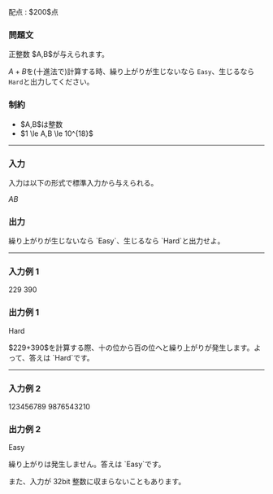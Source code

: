 
<div>

<span>

<span>

<p>
配点 : $200$点
</p>

<div>

<section>

### **問題文**

<p>
正整数 $A,B$が与えられます。

$A+B$を(十進法で)計算する時、繰り上がりが生じないなら `Easy`、生じるなら `Hard`と出力してください。
</p>

</section>

</div>

<div>

<section>

### **制約**

<ul>

<li>
$A,B$は整数
</li>

<li>
$1 \le A,B \le 10^{18}$
</li>

</ul>

</section>

</div>

---

<div>

<div>

<section>

### **入力**

<p>
入力は以下の形式で標準入力から与えられる。
</p>

<div>

$A$$B$
</div>

</section>

</div>

<div>

<section>

### **出力**

<p>
繰り上がりが生じないなら `Easy`、生じるなら `Hard`と出力せよ。
</p>

</section>

</div>

</div>

---

<div>

<section>

### **入力例 1**

<div>

229 390

</div>

</section>

</div>

<div>

<section>

### **出力例 1**

<div>

Hard

</div>

<p>
$229+390$を計算する際、十の位から百の位へと繰り上がりが発生します。よって、答えは `Hard`です。
</p>

</section>

</div>

---

<div>

<section>

### **入力例 2**

<div>

123456789 9876543210

</div>

</section>

</div>

<div>

<section>

### **出力例 2**

<div>

Easy

</div>

<p>
繰り上がりは発生しません。答えは `Easy`です。

また、入力が $32$bit 整数に収まらないこともあります。  
</p>

</section>

</div>

</span>

</span>

</div>
